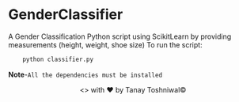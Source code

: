 # GenderClassifier
A Gender Classification Python script using ScikitLearn by providing measurements (height, weight, shoe size)
To run the script:
```python
    python classifier.py
```
**Note**-```All the dependencies must be installed```



<p align="center"><> with &hearts; by Tanay Toshniwal&copy;</p>
